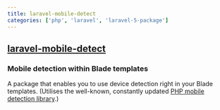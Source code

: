 ```yaml
---
title: laravel-mobile-detect
categories: ['php', 'laravel', 'laravel-5-package']
---
```

## [laravel-mobile-detect](https://github.com/riverskies/laravel-mobile-detect)

### Mobile detection within Blade templates


A package that enables you to use device detection right in your Blade templates. (Utilises the well-known, constantly updated [PHP mobile detection library](http://mobiledetect.net/).)
